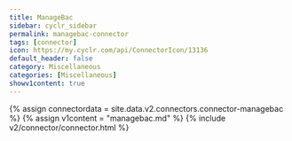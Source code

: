 ```yaml
---
title: ManageBac
sidebar: cyclr_sidebar
permalink: managebac-connector
tags: [connector]
icon: https://my.cyclr.com/api/ConnectorIcon/13136
default_header: false
category: Miscellaneous
categories: [Miscellaneous]
showv1content: true
---
```

{% assign connectordata = site.data.v2.connectors.connector-managebac %}
{% assign v1content = "managebac.md" %}
{% include v2/connector/connector.html %}	